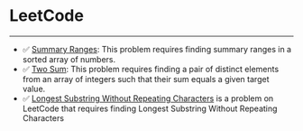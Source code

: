 # LeetCode

---

- ✅ [Summary Ranges](https://leetcode.com/problems/summary-ranges/): This problem requires finding summary ranges in a
  sorted array of numbers.
- ✅ [Two Sum](https://leetcode.com/problems/two-sum/): This problem requires finding a pair of distinct elements from
  an array of integers such that their sum equals a given target value.
- ✅ [Longest Substring Without Repeating Characters](https://leetcode.com/problems/longest-substring-without-repeating-characters/)
  is a problem on LeetCode that requires finding Longest Substring Without Repeating Characters
